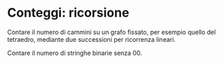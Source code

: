 # Conteggi: ricorsione

Contare il numero di cammini su un grafo fissato, per esempio quello del tetraedro, mediante due successioni per ricorrenza lineari.

Contare il numero di stringhe binarie senza 00.


